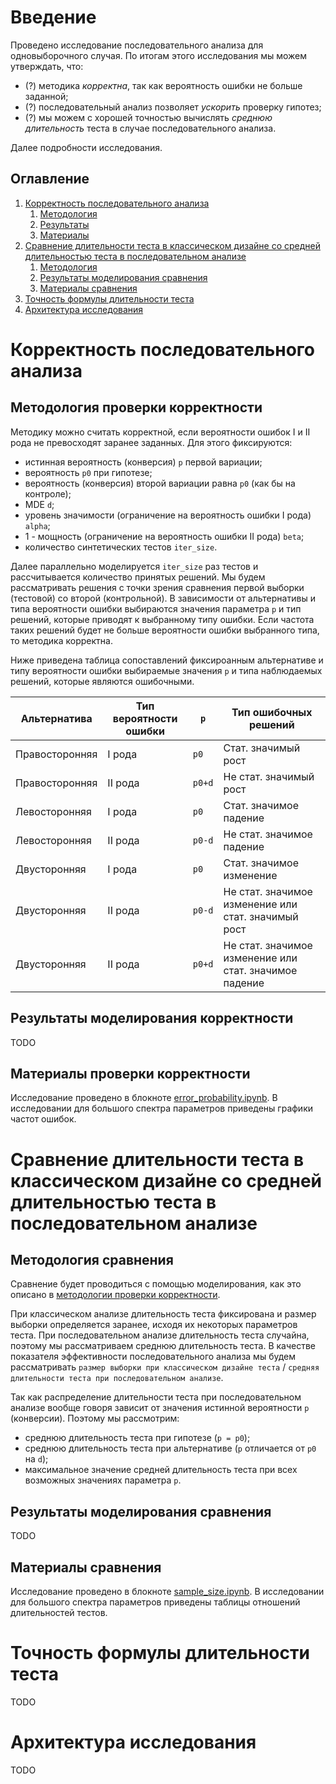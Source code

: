 # Введение

Проведено исследование 
последовательного анализа для одновыборочного случая.
По итогам этого исследования мы можем утверждать, что:
* (?) методика _корректна_, так как вероятность ошибки
не больше заданной;
* (?) последовательный анализ позволяет _ускорить_
проверку гипотез;
* (?) мы можем с хорошей точностью вычислять
_среднюю длительность_ теста в случае последовательного анализа.

Далее подробности исследования.

## Оглавление
1. [Корректность последовательного анализа](#корректность-последовательного-анализа)
   1. [Методология](#методология-проверки-корректности)
   2. [Результаты](#результаты-моделирования-корректности)
   3. [Материалы](#материалы-проверки-корректности)
2. [Сравнение длительности теста в классическом дизайне со средней длительностью теста в последовательном анализе](#сравнение-длительности-теста-в-классическом-дизайне-со-средней-длительностью-теста-в-последовательном-анализе)
   1. [Методология](#методология-сравнения)
   2. [Результаты моделирования сравнения](#результаты-моделирования-сравнения)
   3. [Материалы сравнения](#материалы-сравнения)
3. [Точность формулы длительности теста](#точность-формулы-длительности-теста)
4. [Архитектура исследования](#архитектура-исследования)

# Корректность последовательного анализа

## Методология проверки корректности

Методику можно считать корректной,
если вероятности ошибок I и II рода
не превосходят заранее заданных.
Для этого фиксируются:
* истинная вероятность (конверсия) `p` первой вариации;
* вероятность `p0` при гипотезе;
* вероятность (конверсия) второй вариации равна `p0` (как бы на контроле);
* MDE `d`;
* уровень значимости (ограничение на вероятность ошибки I рода) `alpha`;
* 1 - мощность (ограничение на вероятность ошибки II рода) `beta`;
* количество синтетических тестов `iter_size`.

Далее параллельно моделируется `iter_size` раз тестов
и рассчитывается количество принятых решений.
Мы будем рассматривать решения с точки зрения сравнения
первой выборки (тестовой) со второй (контрольной).
В зависимости от альтернативы и типа вероятности ошибки
выбираются значения параметра `p`
и тип решений, которые приводят к выбранному типу ошибки.
Если частота таких решений будет не больше вероятности ошибки
выбранного типа, то методика корректна.

Ниже приведена таблица сопоставлений
фиксироанным альтернативе и типу вероятности ошибки
выбираемые значения `p` и типа наблюдаемых решений,
которые являются ошибочными.

| Альтернатива   | Тип вероятности ошибки | `p`    | Тип ошибочных решений                                  |
|----------------|------------------------|--------|--------------------------------------------------------|
| Правосторонняя | I рода                 | `p0`   | Стат. значимый рост                                    |
| Правосторонняя | II рода                | `p0+d` | Не стат. значимый рост                                 |
| Левосторонняя  | I рода                 | `p0`   | Стат. значимое падение                                 |
| Левосторонняя  | II рода                | `p0-d` | Не стат. значимое падение                              |
| Двусторонняя   | I рода                 | `p0`   | Стат. значимое изменение                               |
| Двусторонняя   | II рода                | `p0-d` | Не стат. значимое изменение или стат. значимый рост    |
| Двусторонняя   | II рода                | `p0+d` | Не стат. значимое изменение или стат. значимое падение |

## Результаты моделирования корректности

TODO

## Материалы проверки корректности

Исследование проведено в блокноте
[error_probability.ipynb](error_probability.ipynb).
В исследовании для большого спектра параметров
приведены графики частот ошибок.

# Сравнение длительности теста в классическом дизайне со средней длительностью теста в последовательном анализе

## Методология сравнения

Сравнение будет проводиться с помощью моделирования, как это описано 
в [методологии проверки корректности](#методология-проверки-корректности).

При классическом анализе длительность теста фиксирована
и размер выборки определяется заранее,
исходя их некоторых параметров теста.
При последовательном анализе длительность теста случайна,
поэтому мы рассматриваем среднюю длительность теста.
В качестве показателя эффективности последовательного анализа
мы будем рассматривать 
`размер выборки при классическом дизайне теста` 
/ `средняя длительности теста при последовательном анализе`.

Так как распределение длительности теста
при последовательном анализе вообще говоря зависит
от значения истинной вероятности `p` (конверсии).
Поэтому мы рассмотрим:
* среднюю длительность теста при гипотезе (`p = p0`);
* среднюю длительность теста при альтернативе (`p` отличается от `p0` на `d`);
* максимальное значение средней длительность теста
при всех возможных значениях параметра `p`.

## Результаты моделирования сравнения

TODO

## Материалы сравнения

Исследование проведено в блокноте
[sample_size.ipynb](sample_size.ipynb).
В исследовании для большого спектра параметров
приведены таблицы отношений длительностей тестов.

# Точность формулы длительности теста

TODO

# Архитектура исследования

TODO